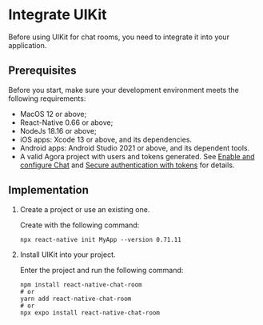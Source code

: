 # Integrate UIKit 

Before using UIKit for chat rooms, you need to integrate it into your application.

## Prerequisites

Before you start, make sure your development environment meets the following requirements:

- MacOS 12 or above;
- React-Native 0.66 or above;
- NodeJs 18.16 or above;
- iOS apps: Xcode 13 or above, and its dependencies.
- Android apps: Android Studio 2021 or above, and its dependent tools.
- A valid Agora project with users and tokens generated. See [Enable and configure Chat](https://docs.agora.io/en/agora-chat/get-started/enable) and [Secure authentication with tokens](https://docs.agora.io/en/agora-chat/develop/authentication) for details.

## Implementation

1. Create a project or use an existing one.

    Create with the following command: 

    ```
    npx react-native init MyApp --version 0.71.11
    ```

1. Install UIKit into your project.

   Enter the project and run the following command:

   ```
   npm install react-native-chat-room
   # or
   yarn add react-native-chat-room
   # or
   npx expo install react-native-chat-room
   ```
